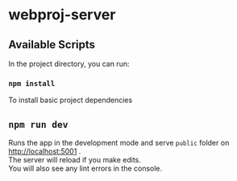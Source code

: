 # webproj-server

## Available Scripts

In the project directory, you can run:

### `npm install`

To install basic project dependencies

## `npm run dev`

Runs the app in the development mode and serve `public` folder on [http://localhost:5001](http://localhost:5001) .\
The server will reload if you make edits.\
You will also see any lint errors in the console.
